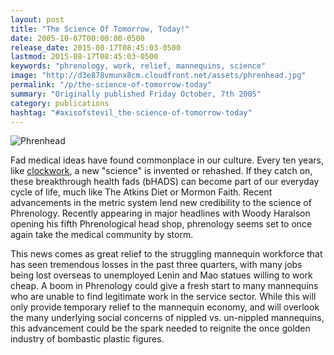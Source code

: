```yaml
---
layout: post
title: "The Science Of Tomorrow, Today!"
date: 2005-10-07T00:00:00-0500
release_date: 2015-08-17T08:45:03-0500
lastmod: 2015-08-17T08:45:03-0500
keywords: "phrenology, work, relief, mannequins, science"
image: "http://d3e878vmunx8cm.cloudfront.net/assets/phrenhead.jpg"
permalink: "/p/the-science-of-tomorrow-today"
summary: "Originally published Friday October, 7th 2005"
category: publications
hashtag: "#axisofstevil_the-science-of-tomorrow-today"
---
```


[id_1]: http://d3e878vmunx8cm.cloudfront.net/assets/phrenhead.jpg  "Phrenhead"
![Phrenhead][id_1]

Fad medical ideas have found commonplace in our culture. Every ten years, like [clockwork](http://www.icybrian.com/fanart/shiftyjim/turks.jpg  "clockwork"), a new "science" is invented or rehashed. If they catch on, these breakthrough health fads (bHADS) can become part of our everyday cycle of life, much like The Atkins Diet or Mormon Faith. Recent advancements in the metric system lend new credibility to the science of Phrenology. Recently appearing in major headlines with Woody Haralson opening his fifth Phrenological head shop, phrenology seems set to once again take the medical community by storm.

This news comes as great relief to the struggling mannequin workforce that has seen tremendous losses in the past three quarters, with many jobs being lost overseas to unemployed Lenin and Mao statues willing to work cheap. A boom in Phrenology could give a fresh start to many mannequins who are unable to find legitimate work in the service sector. While this will only provide temporary relief to the mannequin economy, and will overlook the many underlying social concerns of nippled vs. un-nippled mannequins, this advancement could be the spark needed to reignite the once golden industry of bombastic plastic figures.
